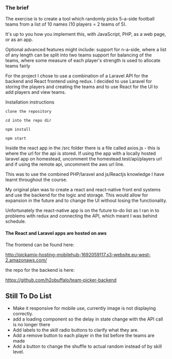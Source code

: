 

### The brief

The exercise is to create a tool which randomly picks 5-a-side football teams from a list of 10 names (10 players = 2 teams of 5).

It's up to you how you implement this, with JavaScript, PHP, as a web page, or as an app.

Optional advanced features might include:
support for n-a-side, where a list of any length can be split into two teams
support for balancing of the teams, where some measure of each player's strength is used to allocate teams fairly

For the project I chose to use a combination of a Laravel API for the backend and React frontend using redux. 
I decided to use Laravel for storing the players and creating the teams and to use React for the UI to add players and view teams. 

Installation instructions 

```clone the repository```

```cd into the repo dir```

```npm install```

```npm start```

Inside the react app in the /src folder there is a file called axios.js - this is where the url for the api is stored. 
If using the app with a locally hosted laravel app on homestead, uncomment the homestead.test/api/players url and if using the remote api, uncomment the aws url line.



This was to use the combined PHP/laravel and js/Reactjs knowledge I have learnt throughout the course. 

My original plan was to create a react and react-native front end systems and use the backend for the logic and storage. This would allow for expansion in the future and to change the UI without losing the functionality. 

Unfortunately the react-native app is on the future to-do list as I ran in to problems with redux and connecting the API, which meant I was behind schedule. 


#### The React and Laravel apps are hosted on aws
The frontend can be found here:

http://pickamix-hosting-mobilehub-1692059117.s3-website.eu-west-2.amazonaws.com/

the repo for the backend is here:

https://github.com/h2obuffalo/team-picker-backend

## Still To Do List

- Make it responsive for mobile use, currently image is not displaying correctly.
- add a loading component so the delay in state change with the API call is no longer there
- Add labels to the skill radio buttons to clarify what they are.
- Add a remove button to each player in the list before the teams are made
- Add a button to change the shuffle to actual random instead of by skill level.

